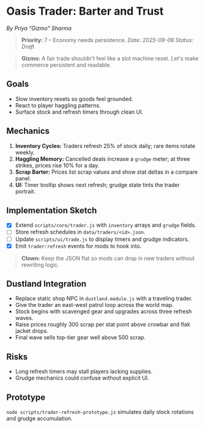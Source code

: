 # Oasis Trader: Barter and Trust

*By Priya "Gizmo" Sharma*
> **Priority:** 7 – Economy needs persistence.
*Date: 2025-09-06*
*Status: Draft*

> **Gizmo:** A fair trade shouldn't feel like a slot machine reset. Let's make commerce persistent and readable.

## Goals
- Slow inventory resets so goods feel grounded.
- React to player haggling patterns.
- Surface stock and refresh timers through clean UI.

## Mechanics
1. **Inventory Cycles:** Traders refresh 25% of stock daily; rare items rotate weekly.
2. **Haggling Memory:** Cancelled deals increase a `grudge` meter; at three strikes, prices rise 10% for a day.
3. **Scrap Barter:** Prices list scrap values and show stat deltas in a compare panel.
4. **UI:** Timer tooltip shows next refresh; grudge state tints the trader portrait.

## Implementation Sketch
- [x] Extend `scripts/core/trader.js` with `inventory` arrays and `grudge` fields.
- [ ] Store refresh schedules in `data/traders/<id>.json`.
- [ ] Update `scripts/ui/trade.js` to display timers and grudge indicators.
- [x] Emit `trader:refresh` events for mods to hook into.

> **Clown:** Keep the JSON flat so mods can drop in new traders without rewriting logic.

## Dustland Integration
- Replace static shop NPC in `dustland.module.js` with a traveling trader.
- Give the trader an east-west patrol loop across the world map.
- Stock begins with scavenged gear and upgrades across three refresh waves.
- Raise prices roughly 300 scrap per stat point above crowbar and flak jacket drops.
- Final wave sells top-tier gear well above 500 scrap.

## Risks
- Long refresh timers may stall players lacking supplies.
- Grudge mechanics could confuse without explicit UI.

## Prototype
`node scripts/trader-refresh-prototype.js` simulates daily stock rotations and grudge accumulation.
